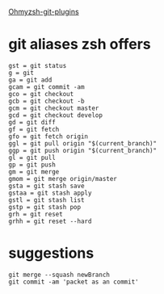 [Ohmyzsh-git-plugins](https://github.com/ohmyzsh/ohmyzsh/tree/master/plugins/git/)

# git aliases zsh offers
```shell
gst = git status
g = git
ga = git add
gcam = git commit -am 
gco = git checkout
gcb = git checkout -b
gcm = git checkout master
gcd = git checkout develop
gd = git diff
gf = git fetch
gfo = git fetch origin
ggl = git pull origin "$(current_branch)"
ggp = git push origin "$(current_branch)"
gl = git pull
gp = git push
gm = git merge
gmom = git merge origin/master
gsta = git stash save
gstaa = git stash apply
gstl = git stash list
gstp = git stash pop
grh = git reset
grhh = git reset --hard 
```

# suggestions
```shell
git merge --squash newBranch
git commit -am 'packet as an commit'
```
